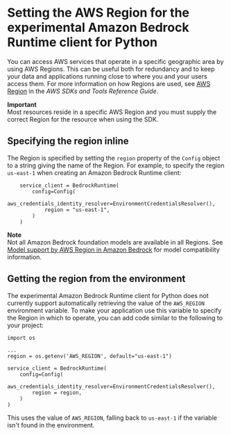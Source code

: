 # Setting the AWS Region for the experimental Amazon Bedrock Runtime client for Python<a name="region"></a>

You can access AWS services that operate in a specific geographic area by using AWS Regions. This can be useful both for redundancy and to keep your data and applications running close to where you and your users access them. For more information on how Regions are used, see [AWS Region](https://docs.aws.amazon.com/sdkref/latest/guide/feature-region.html) in the *AWS SDKs and Tools Reference Guide*.

**Important**  
Most resources reside in a specific AWS Region and you must supply the correct Region for the resource when using the SDK.

## Specifying the region inline<a name="region-setting"></a>

The Region is specified by setting the `region` property of the `Config` object to a string giving the name of the Region. For example, to specify the region `us-east-1` when creating an Amazon Bedrock Runtime client:

```
    service_client = BedrockRuntime(
        config=Config(
            aws_credentials_identity_resolver=EnvironmentCredentialsResolver(),
            region = "us-east-1",
        )
    )
```

**Note**  
Not all Amazon Bedrock foundation models are available in all Regions. See [Model support by AWS Region in Amazon Bedrock](https://docs.aws.amazon.com/bedrock/latest/userguide/models-regions.html) for model compatibility information.

## Getting the region from the environment<a name="region-getting-from-environment"></a>

The experimental Amazon Bedrock Runtime client for Python does not currently support automatically retrieving the value of the `AWS_REGION` environment variable. To make your application use this variable to specify the Region in which to operate, you can add code similar to the following to your project:

```
import os
    
...
region = os.getenv('AWS_REGION', default="us-east-1")
    
service_client = BedrockRuntime(
    config=Config(
        aws_credentials_identity_resolver=EnvironmentCredentialsResolver(),
        region = region,
    )
)
```

This uses the value of `AWS_REGION`, falling back to `us-east-1` if the variable isn't found in the environment.